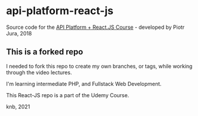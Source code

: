 # api-platform-react-js

Source code for the [API Platform + React.JS Course](https://github.com/piotr-jura-udemy/api-platform-react-js/tree/master) - developed by Piotr Jura, 2018

## This is a forked repo

I needed to fork this repo to create my own branches, or tags, while working through the video lectures.

I'm learning intermediate PHP, and Fullstack Web Development.

This React-JS repo is a part of the Udemy Course.

knb, 2021
